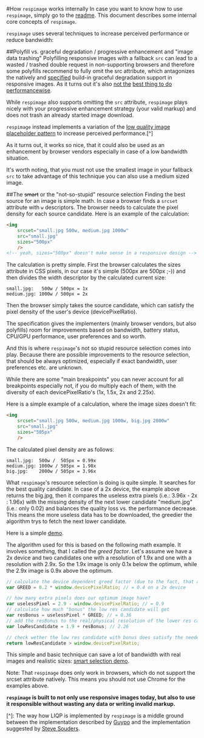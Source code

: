 #How ``respimage`` works internally
In case you want to know how to use ``respimage``, simply go to the [readme](README.md). This document describes some internal core concepts of ``respimage``.

``respimage`` uses several techniques to increase perceived performance or reduce bandwidth:

##Polyfill vs. graceful degradation / progressive enhancement and "image data trashing"
Polyfilling responsive images with a fallback ``src`` can lead to a wasted / trashed double request in non-supporting browsers and therefore some polyfills recommend to fully omit the src attribute, which antagonizes the natively and [specified](https://html.spec.whatwg.org/multipage/embedded-content.html#the-img-element:attr-img-src-2) build-in graceful degradation support in responsive images. As it turns out it's also [not the](http://lists.w3.org/Archives/Public/public-respimage/2014Sep/0028.html) [best thing to do](https://twitter.com/grigs/status/327429827726561280) [performancewise](http://www.stevesouders.com/blog/2013/04/26/i/).

While ``respimage`` also supports omitting the ``src`` attribute, ``respimage`` plays nicely with your progressive enhancement strategy (your valid markup) and does not trash an already started image download.

``respimage`` instead implements a variation of the [low quality image placeholder pattern](http://www.guypo.com/feo/introducing-lqip-low-quality-image-placeholders/) to increase perceived performance.[^]

As it turns out, it works so nice, that it could also be used as an enhancement by browser vendors especially in case of a low bandwidth situation.

It's worth noting, that you must not use the smallest image in your fallback ``src`` to take advantage of this technique you can also use a medium sized image.

##The ~~smart~~ or the "not-so-stupid" resource selection
Finding the best source for an image is simple math. In case a browser finds a ``srcset`` attribute with ``w`` descriptors. The browser needs to calculate the pixel density for each source candidate. Here is an example of the calculation:

```html
<img
	srcset="small.jpg 500w, medium.jpg 1000w"
    src="small.jpg"
    sizes="500px"
    />
<!-- yeah, sizes="500px" doesn't make sense in a responsive design -->
```

The calculation is pretty simple. First the browser calculates the sizes attribute in CSS pixels, in our case it's simple (500px are 500px ;-)) and then divides the width descriptor by the calculated current size:

```
small.jpg:   500w / 500px = 1x
medium.jpg: 1000w / 500px = 2x
```

Then the browser simply takes the source candidate, which can satisfy the pixel density of the user's device (devicePixelRatio).

The specification gives the implementers (mainly browser vendors, but also polyfills) room for improvements based on bandwidth, battery status, CPU/GPU performance, user preferences and so worth.

And this is where ``respimage``'s not so stupid resource selection comes into play. Because there are possible improvements to the resource selection, that should be always optimized, especially if exact bandwidth, user preferences etc. are unknown.

While there are some "main breakpoints" you can never account for all breakpoints especially not, if you do multiply each of them, with the diversity of each devicePixelRatio's (1x, 1.5x, 2x and 2.25x).

Here is a simple example of a calculation, where the image sizes doesn't fit:

```html
<img
	srcset="small.jpg 500w, medium.jpg 1000w, big.jpg 2000w"
    src="small.jpg"
    sizes="505px"
    />
```

The calculated pixel density are as follows:

```
small.jpg:  500w /  505px = 0.99x
medium.jpg: 1000w / 505px = 1.98x
big.jpg:    2000w / 505px = 3.96x
```

What ``respimage``'s resource selection is doing is quite simple. It searches for the best quality candidate. In case of a 2x device, the example above returns the big.jpg, then it compares the useless extra pixels (i.e.: 3.96x - 2x : 1.96x) with the missing density of the next lower candidate "medium.jpg" (i.e.: only 0.02) and balances the quality loss vs. the performance decrease. This means the more useless data has to be downloaded, the greedier the algorithm trys to fetch the next lower candidate.

Here is a simple [demo](http://codepen.io/aFarkas/full/tplJE/).

The algorithm used for this is based on the following math example. It involves something, that I called the *greed factor*. Let's assume we have a 2x device and two candidates one with a resolution of 1.9x and one with a resolution with 2.9x. So the 1.9x image is only 0.1x below the optimum, while the 2.9x image is 0.9x above the optimum.

```js
// calculate the device dependent greed factor (due to the fact, that a 2x resolution means a 4x file size, we multiply the greed (0.2) with the devicePixelRatio)
var GREED = 0.2 * window.devicePixelRatio; // = 0.4 on a 2x device

// how many extra pixels does our optimum image have?
var uselessPixel = 2.9 - window.devicePixelRatio; // = 0.9
// calculate how much "bonus" the low res candidate will get
var resBonus = uselessPixel * GREED; // = 0.36
// add the resBonus to the real/physical resolution of the lower res candidate
var lowResCandidate = 1.9 + resBonus; // 2.26

// check wether the low res candidate with bonus does satisfy the needed pixel density:
return lowResCandidate > window.devicePixelRatio;

```

This simple and basic technique can save a lot of bandwidth with real images and realistic sizes: [smart selection demo](http://rawgit.com/aFarkas/respimage/stable/cfg/index.html).

Note: That ``respimage`` does only work in browsers, which do not support the srcset attribute natively. This means you should not use Chrome for the examples above.

**``respimage`` is built to not only use responsive images today, but also to use it responsible without wasting any data or writing invalid markup.**






[^]: The way how LIQP is implemented by ``respimage`` is a middle ground between the implementation described by [Guypo](http://www.guypo.com/feo/introducing-lqip-low-quality-image-placeholders/) and the implementation suggested by [Steve Souders](http://www.guypo.com/feo/introducing-lqip-low-quality-image-placeholders/#post-850994943).

